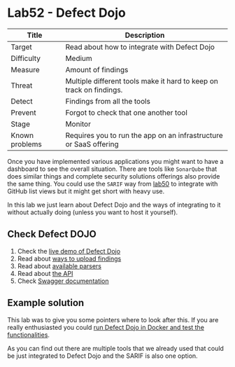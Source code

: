 # Lab52 - Defect Dojo

| Title          | Description                                                         |
| -------------- | ------------------------------------------------------------------- |
| Target         | Read about how to integrate with Defect Dojo                        |
| Difficulty     | Medium                                                              |
| Measure        | Amount of findings                                                  |
| Threat         | Multiple different tools make it hard to keep on track on findings. |
| Detect         | Findings from all the tools                                         |
| Prevent        | Forgot to check that one another tool                               |
| Stage          | Monitor                                                             |
| Known problems | Requires you to run the app on an infrastructure or SaaS offering   |

Once you have implemented various applications you might want to have a dashboard to see the overall situation. There are tools like `SonarQube` that does similar things and complete security solutions offerings also provide the same thing. You could use the `SARIF` way from [lab50](/labs/lab5x-next-steps/lab50-sarif/README.md) to integrate with GitHub list views but it might get short with heavy use.

In this lab we just learn about Defect Dojo and the ways of integrating to it without actually doing (unless you want to host it yourself).

## Check Defect DOJO

1. Check the [live demo of Defect Dojo](https://github.com/DefectDojo/django-DefectDojo#demo)
1. Read about [ways to upload findings](https://docs.defectdojo.com/en/connecting_your_tools/import_intro/)
1. Read about [available parsers](https://docs.defectdojo.com/en/connecting_your_tools/parsers/)
1. Read about [the API](https://docs.defectdojo.com/en/api/api-v2-docs/)
1. Check [Swagger documentation](https://demo.defectdojo.org/api/v2/oa3/swagger-ui/)

## Example solution

This lab was to give you some pointers where to look after this. If you are really enthusiasted you could [run Defect Dojo in Docker and test the functionalities](https://github.com/DefectDojo/django-DefectDojo?tab=readme-ov-file#quick-start-for-compose-v2).

As you can find out there are multiple tools that we already used that could be just integrated to Defect Dojo and the SARIF is also one option.
